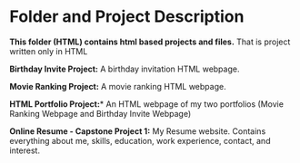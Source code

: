 # Folder and Project Description

**This folder (HTML) contains html based projects and files.**
That is project written only in HTML

**Birthday Invite Project:** A birthday invitation HTML webpage. 

**Movie Ranking Project:** A movie ranking HTML webpage.

**HTML Portfolio Project:*** An HTML webpage of my two portfolios (Movie Ranking Webpage and Birthday Invite Webpage)

**Online Resume - Capstone Project 1:** My Resume website. Contains everything about me, skills, education, work experience, contact, and interest.
